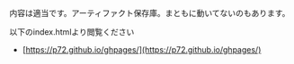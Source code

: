 
内容は適当です。アーティファクト保存庫。まともに動いてないのもあります。

以下のindex.htmlより閲覧ください
 - [https://p72.github.io/ghpages/](https://p72.github.io/ghpages/)
